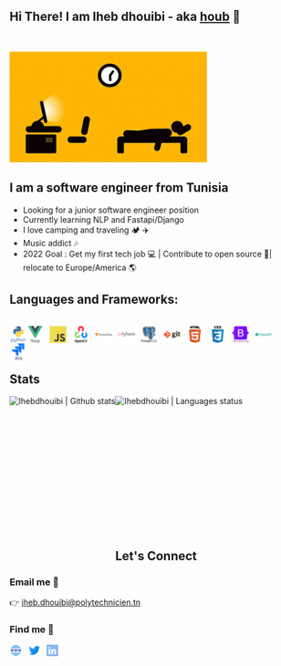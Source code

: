 
## Hi There! I am Iheb dhouibi - aka [houb][website] :wave: 
<br>



![Welcome!](/assets/coder.gif)




## I am a software engineer from Tunisia



- Looking for a junior software engineer position 
- Currently learning NLP and Fastapi/Django 
- I love camping and traveling :camping: :airplane:
- Music addict :notes: 
- 2022 Goal : Get my first tech job :computer: | Contribute to open source :page_with_curl:| relocate to Europe/America :earth_americas:

## Languages and Frameworks:



<br>
<img align="left" width="30px" src="https://raw.githubusercontent.com/devicons/devicon/1119b9f84c0290e0f0b38982099a2bd027a48bf1/icons/python/python-original-wordmark.svg" >
<img align="left" width="30px" src="https://raw.githubusercontent.com/devicons/devicon/1119b9f84c0290e0f0b38982099a2bd027a48bf1/icons/vuejs/vuejs-original-wordmark.svg"style="padding-right:10px;">
<img align="left" width="30px" src="https://raw.githubusercontent.com/devicons/devicon/1119b9f84c0290e0f0b38982099a2bd027a48bf1/icons/javascript/javascript-original.svg" style="padding-right:10px;">
<img align="left" width="30px" src="https://raw.githubusercontent.com/devicons/devicon/1119b9f84c0290e0f0b38982099a2bd027a48bf1/icons/opencv/opencv-original-wordmark.svg" style="padding-right:10px;">
<img align="left" width="30px" src="https://raw.githubusercontent.com/devicons/devicon/1119b9f84c0290e0f0b38982099a2bd027a48bf1/icons/tensorflow/tensorflow-original-wordmark.svg" style="padding-right:10px;">
<img align="left" width="30px" src="https://raw.githubusercontent.com/devicons/devicon/1119b9f84c0290e0f0b38982099a2bd027a48bf1/icons/pytorch/pytorch-original-wordmark.svg" style="padding-right:10px;">
<img align="left" width="30px" src="https://raw.githubusercontent.com/devicons/devicon/1119b9f84c0290e0f0b38982099a2bd027a48bf1/icons/postgresql/postgresql-original-wordmark.svg" style="padding-right:10px;">
<img align="left" width="30px" src="https://raw.githubusercontent.com/devicons/devicon/1119b9f84c0290e0f0b38982099a2bd027a48bf1/icons/git/git-original-wordmark.svg" style="padding-right:10px;">
<img align="left" width="30px" src="https://raw.githubusercontent.com/devicons/devicon/1119b9f84c0290e0f0b38982099a2bd027a48bf1/icons/html5/html5-original-wordmark.svg" style="padding-right:10px;">
<img align="left" width="30px" src="https://raw.githubusercontent.com/devicons/devicon/1119b9f84c0290e0f0b38982099a2bd027a48bf1/icons/css3/css3-original-wordmark.svg" style="padding-right:10px;">
<img align="left" width="30px" src="https://raw.githubusercontent.com/devicons/devicon/1119b9f84c0290e0f0b38982099a2bd027a48bf1/icons/bootstrap/bootstrap-original-wordmark.svg" style="padding-right:10px;">
<img align="left" width="30px" src="https://raw.githubusercontent.com/devicons/devicon/1119b9f84c0290e0f0b38982099a2bd027a48bf1/icons/fastapi/fastapi-original-wordmark.svg" style="padding-right:10px;">
<img align="left" width="30px" src="https://raw.githubusercontent.com/devicons/devicon/1119b9f84c0290e0f0b38982099a2bd027a48bf1/icons/jira/jira-original-wordmark.svg" style="padding-right:10px;">

<br>
<br>
<br>

## Stats 

<img align="left" alt="Ihebdhouibi | Github stats" src="https://github-readme-stats.vercel.app/api?username=Ihebdhouibi&show_icons=true&hide_border=true&theme=merko" style="height:287px;"/>

<img align="left" alt="Ihebdhouibi | Languages status" src="https://github-readme-stats.vercel.app/api/top-langs/?username=Ihebdhouibi&theme=merko&hide_border=true" />



<br>
<br>
<br>
<br><br>
<br><br>
<br>
<br>
<br>
<br>
<br>
<br>
<br>

## Let's Connect


### Email me :email:



:point_right: <a href="mailto:iheb.dhouibi@polytechnicien.tn">iheb.dhouibi@polytechnicien.tn</a>

### Find me :raised_hands:
[<img align="left" alt="Iheb dhouibi | Portfolio" width="22px" target="_blank" src="assets/website-48.png" style="padding-right:10px;"/>][website]
&nbsp;&nbsp;
[<img align="left" alt="Iheb dhouibi |Twitter" width="22px" target="_blank" src="assets/twitter-48.png" style="padding-right:10px;"/>][twitter]
&nbsp;&nbsp;
[<img align="left" alt="Iheb dhouibi | LinkedIn" width="22px" target="_blank" src="assets/linkedin-30.png" style="padding-right:10px; "/>][linkedin]
&nbsp;&nbsp;
<br>











[website]: https://ihebdhouibi.github.io/myportfolio/
[twitter]: https://twitter.com/dhouibi_iheb
[linkedin]: https://www.linkedin.com/in/dhouibiiheb/


